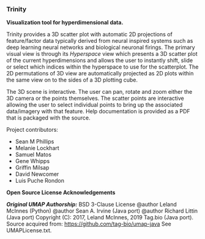 ### Trinity

**Visualization tool for hyperdimensional data.**

Trinity provides a 3D scatter plot with automatic 2D
projections of feature/factor data typically derived
from neural inspired systems such as deep learning
neural networks and biological neuronal firings. The
primary visual view is through its _Hyperspace_ view
which presents a 3D scatter plot of the current
hyperdimensions and allows the user to instantly
shift, slide or select which indices within the
hyperspace to use for the scatterplot. The 2D
permutations of 3D view are automatically projected
as 2D plots within the same view on to the sides of
a 3D plotting cube.

The 3D scene is interactive. The user can pan,
rotate and zoom either the 3D camera or the points
themselves. The scatter points are interactive
allowing the user to select individual points to
bring up the associated data/imagery with that
feature. Help documentation is provided as a PDF
that is packaged with the source.

Project contributors:

- Sean M Phillips
- Melanie Lockhart
- Samuel Matos
- Gene Whipps
- Griffin Milsap
- David Newcomer
- Luis Puche Rondon

**Open Source License Acknowledgements**

***Original UMAP Authorship:***
BSD 3-Clause License
@author Leland McInnes (Python)
@author Sean A. Irvine (Java port)
@author Richard Littin (Java port)
Copyright (C):
2017, Leland McInnes,
2019 Tag.bio (Java port).
Source acquired from:
https://github.com/tag-bio/umap-java
See UMAPLicense.txt.
